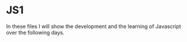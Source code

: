 # JS1
In these files I will show the development and the learning of Javascript over the following days. 
